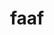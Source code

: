 ---
title: faaf
bio: |
  Written by You. This is where your author bio lives. Share your work, your
  joys and of course, your Twitter handle.
avatar: /images/profile-01.jpeg
featured: true
social:
  - title: instagram
    url: https://instagram.com/fafaaye
  - title: dribbble
    url: https://dribbble.com/fafaaye
  - title: github
    url: https://github.com/fafaaye
  - title: twitter
    url: https://twitter.com/mfathurridlo
---